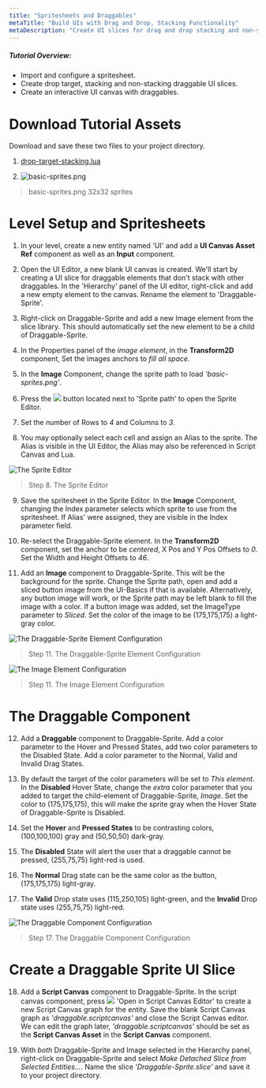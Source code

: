 ```yaml
---
title: "Spritesheets and Draggables"
metaTitle: "Build UIs with Drag and Drop, Stacking Functionality"
metaDescription: "Create UI slices for drag and drop stacking and non-stacking elements.  Create an interactive UI canvas with a hotbar and inventory."
---
```


##### Tutorial Overview:
-  Import and configure a spritesheet.
-  Create drop target, stacking and non-stacking draggable UI slices.
-  Create an interactive UI canvas with draggables.

# Download Tutorial Assets

Download and save these two files to your project directory.

1. [drop-target-stacking.lua](/images/03/drop-target-stacking.lua "drop-target-stacking.lua")

2. ![basic-sprites.png](/images/03/basic-sprites.png "basic-sprites.png")
> basic-sprites.png 32x32 sprites

# Level Setup and Spritesheets

1. In your level, create a new entity named 'UI' and add a **UI Canvas Asset Ref** component as well as an **Input** component.

2. Open the UI Editor, a new blank UI canvas is created.  We'll start by creating a UI slice for draggable elements that don't stack with other draggables.  In the 'Hierarchy' panel of the UI editor, right-click and add a new empty element to the canvas.  Rename the element to 'Draggable-Sprite'.

3. Right-click on Draggable-Sprite and add a new Image element from the slice library.  This should automatically set the new element to be a child of Draggable-Sprite.

4. In the Properties panel of the *image element*, in the **Transform2D** component, Set the images anchors to *fill all space*.

5. In the **Image** Component, change the sprite path to load *'basic-sprites.png'*.

6. Press the ![](/images/icons/editor/open.png) button located next to 'Sprite path' to open the Sprite Editor.

7. Set the number of Rows to *4* and Columns to *3*.

8. You may optionally select each cell and assign an Alias to the sprite.  The Alias is visible in the UI Editor, the Alias may also be referenced in Script Canvas and Lua.

![The Sprite Editor](/images/03/drag-02.png "The Sprite Editor")
> Step 8. The Sprite Editor

9. Save the spritesheet in the Sprite Editor.  In the **Image** Component, changing the Index parameter selects which sprite to use from the spritesheet.  If Alias' were assigned, they are visible in the Index parameter field.

10. Re-select the Draggable-Sprite element.  In the **Transform2D** component, set the anchor to be *centered*, X Pos and Y Pos Offsets to *0*. Set the Width and Height Offsets to *46*.

11. Add an **Image** component to Draggable-Sprite.  This will be the background for the sprite.  Change the Sprite path, open and add a sliced button image from the UI-Basics if that is available.  Alternatively, any button image will work, or the Sprite path may be left blank to fill the image with a color.  If a button image was added, set the ImageType parameter to *Sliced*.  Set the color of the image to be (175,175,175) a light-gray color.

![The Draggable-Sprite Element Configuration](/images/03/drag-03.png "The Draggable-Sprite Element Configuration")
> Step 11. The Draggable-Sprite Element Configuration

![The Image Element Configuration](/images/03/drag-04.png "The Image Element Configuration")
> Step 11. The Image Element Configuration

# The Draggable Component

12. Add a **Draggable** component to Draggable-Sprite. Add a color parameter to the Hover and Pressed States, add two color parameters to the Disabled State.  Add a color parameter to the Normal, Valid and Invalid Drag States.  

13. By default the target of the color parameters will be set to *This element*.  In the **Disabled** Hover State, change the *extra* color parameter that you added to target the child-element of Draggable-Sprite, *Image*. Set the color to (175,175,175), this will make the sprite gray when the Hover State of Draggable-Sprite is Disabled.

14. Set the **Hover** and **Pressed States** to be contrasting colors, (100,100,100) gray and (50,50,50) dark-gray.

15. The **Disabled** State will alert the user that a draggable cannot be pressed, (255,75,75) light-red is used.

16. The **Normal** Drag state can be the same color as the button, (175,175,175) light-gray.

17. The **Valid** Drop state uses (115,250,105) light-green, and the **Invalid** Drop state uses (255,75,75) light-red.

![The Draggable Component Configuration](/images/03/drag-05.png "The Draggable Component Configuration")
> Step 17. The Draggable Component Configuration

# Create a Draggable Sprite UI Slice

18. Add a **Script Canvas** component to Draggable-Sprite.  In the script canvas component, press ![](/images/icons/editor/open.png) 'Open in Script Canvas Editor' to create a new Script Canvas graph for the entity.  Save the blank Script Canvas graph as *'draggable.scriptcanvas'* and close the Script Canvas editor.  We can edit the graph later, *'draggable.scriptcanvas'* should be set as the **Script Canvas Asset** in the **Script Canvas** component.

19. With *both* Draggable-Sprite and Image selected in the Hierarchy panel, right-click on Draggable-Sprite and select *Make Detached Slice from Selected Entities...*.  Name the slice *'Draggable-Sprite.slice'* and save it to your project directory.
